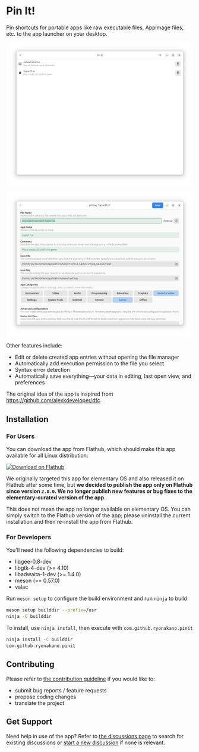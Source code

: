 # Pin It!
Pin shortcuts for portable apps like raw executable files, AppImage files, etc. to the app launcher on your desktop.

![Files view in the light mode](data/screenshots/gnome/screenshot-files-view-light.png)

![Edit view in the light mode](data/screenshots/gnome/screenshot-edit-view-light.png)

Other features include:

- Edit or delete created app entries without opening the file manager
- Automatically add execution permission to the file you select
- Syntax error detection
- Automatically save everything―your data in editing, last open view, and preferences

The original idea of the app is inspired from https://github.com/alexkdeveloper/dfc.

## Installation
### For Users
You can download the app from Flathub, which should make this app available for all Linux distribution:

[<img src="https://flathub.org/assets/badges/flathub-badge-en.svg" width="160" alt="Download on Flathub">](https://flathub.org/apps/details/com.github.ryonakano.pinit)

We originally targeted this app for elementary OS and also released it on Flathub after some time, but **we decided to publish the app only on Flathub since version `2.0.0`. We no longer publish new features or bug fixes to the elementary-curated version of the app.**

This does not mean the app no longer available on elementary OS. You can simply switch to the Flathub version of the app; please uninstall the current installation and then re-install the app from Flathub.

### For Developers
You'll need the following dependencies to build:

* libgee-0.8-dev
* libgtk-4-dev (>= 4.10)
* libadwaita-1-dev (>= 1.4.0)
* meson (>= 0.57.0)
* valac

Run `meson setup` to configure the build environment and run `ninja` to build

```bash
meson setup builddir --prefix=/usr
ninja -C builddir
```

To install, use `ninja install`, then execute with `com.github.ryonakano.pinit`

```bash
ninja install -C builddir
com.github.ryonakano.pinit
```

## Contributing

Please refer to [the contribution guideline](.github/CONTRIBUTING.md) if you would like to:

- submit bug reports / feature requests
- propose coding changes
- translate the project

## Get Support

Need help in use of the app? Refer to [the discussions page](https://github.com/ryonakano/pinit/discussions) to search for existing discussions or [start a new discussion](https://github.com/ryonakano/pinit/discussions/new/choose) if none is relevant.
